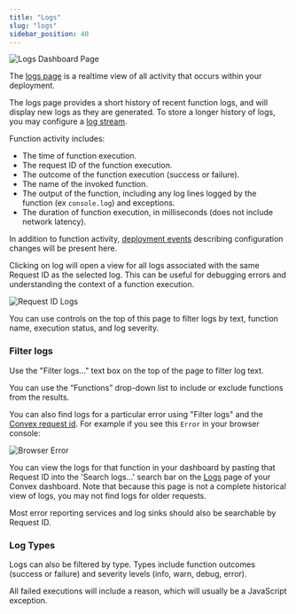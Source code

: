 ```yaml
---
title: "Logs"
slug: "logs"
sidebar_position: 40
---
```


![Logs Dashboard Page](/screenshots/logs.png)

The [logs page](https://dashboard.convex.dev/deployment/logs) is a realtime view
of all activity that occurs within your deployment.

The logs page provides a short history of recent function logs, and will display
new logs as they are generated. To store a longer history of logs, you may
configure a [log stream](/production/integrations/log-streams/log-streams.mdx).

Function activity includes:

- The time of function execution.
- The request ID of the function execution.
- The outcome of the function execution (success or failure).
- The name of the invoked function.
- The output of the function, including any log lines logged by the function (ex
  `console.log`) and exceptions.
- The duration of function execution, in milliseconds (does not include network
  latency).

In addition to function activity,
[deployment events](/dashboard/deployments/history.md) describing configuration
changes will be present here.

Clicking on log will open a view for all logs associated with the same Request
ID as the selected log. This can be useful for debugging errors and
understanding the context of a function execution.

![Request ID Logs](/screenshots/request_logs.png)

You can use controls on the top of this page to filter logs by text, function
name, execution status, and log severity.

### Filter logs

Use the "Filter logs..." text box on the top of the page to filter log text.

You can use the “Functions” drop-down list to include or exclude functions from
the results.

You can also find logs for a particular error using "Filter logs" and the
[Convex request id](/functions/error-handling/error-handling.mdx#debugging-errors).
For example if you see this `Error` in your browser console:

![Browser Error](/screenshots/console_error_requestid.png)

You can view the logs for that function in your dashboard by pasting that
Request ID into the 'Search logs...' search bar on the
[Logs](/dashboard/deployments/logs.md) page of your Convex dashboard. Note that
because this page is not a complete historical view of logs, you may not find
logs for older requests.

Most error reporting services and log sinks should also be searchable by Request
ID.

### Log Types

Logs can also be filtered by type. Types include function outcomes (success or
failure) and severity levels (info, warn, debug, error).

All failed executions will include a reason, which will usually be a JavaScript
exception.
